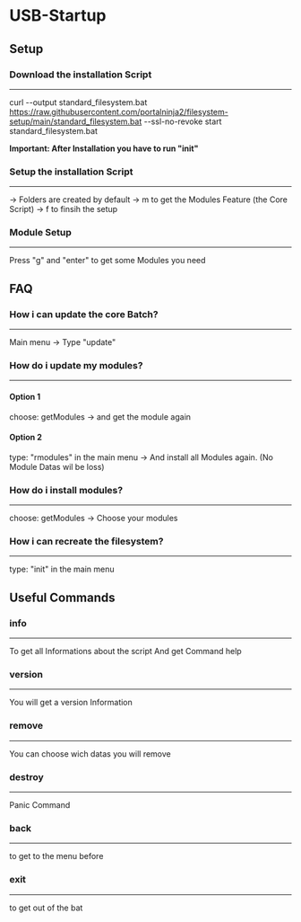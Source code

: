 # USB-Startup

## Setup
### Download the installation Script
---
curl --output standard_filesystem.bat https://raw.githubusercontent.com/portalninja2/filesystem-setup/main/standard_filesystem.bat --ssl-no-revoke
start standard_filesystem.bat

**Important: After Installation you have to run "init"**

### Setup the installation Script
---
-> Folders are created by default
-> m to get the Modules Feature (the Core Script)
-> f to finsih the setup

### Module Setup
---
Press "g" and "enter" to get some Modules you need

## FAQ
### How i can update the core Batch?
----
Main menu -> Type "update"

### How do i update my modules?
----

#### Option 1
choose: getModules -> and get the module again

#### Option 2
type: "rmodules" in the main menu -> And install all Modules again. (No Module Datas wil be loss)

### How do i install modules?
----
choose: getModules -> Choose your modules

### How i can recreate the filesystem?
----
type: "init" in the main menu

## Useful Commands
### info
---
To get all Informations about the script
And get Command help

### version
---
You will get a version Information

### remove
---
You can choose wich datas you will remove

### destroy
---
Panic Command

### back
---
to get to the menu before

### exit
---
to get out of the bat
